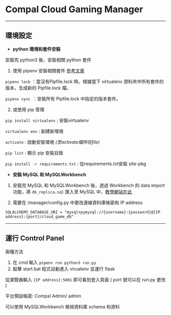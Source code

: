 # Compal Cloud Gaming Manager
____________________________________________
## 環境設定
* **python 環境和套件安裝**

安裝完 python3 後，安裝相關 python 套件
1. 使用 pipenv 安裝相關套件 [參考文章](https://medium.com/@chihsuan/pipenv-%E6%9B%B4%E7%B0%A1%E5%96%AE-%E6%9B%B4%E5%BF%AB%E9%80%9F%E7%9A%84-python-%E5%A5%97%E4%BB%B6%E7%AE%A1%E7%90%86%E5%B7%A5%E5%85%B7-135a47e504f4)
  
`pipenv lock` ：當沒有Pipfile.lock 時，根據當下 virtualenv 資料夾中所有套件的版本，生成新的 Pipfile.lock 檔。

`pipenv sync `：安裝所有 Pipfile.lock 中指定的版本套件。

2. 或使用 pip 管理

`pip install virtualenv` : 安裝virtualenv

`virtualenv env`  : 創建新環境

`activate` : 啟動安裝環境 *(至activate檔所在file)*

`pip list` : 顯示 pip 安裝目錄

`pip install -r requirements.txt` : 從requirements.txt安裝 site-pkg

* **安裝 MySQL 和 MySQLWorkbench**

1. 安裝完 MySQL 和 MySQLWorkbench 後，透過 Workbench 的 data import 功能，將 `db_replica.sql` 匯入至 MySQL 中，[教學網站在此](https://mnya.tw/cc/word/1395.html)
  

2. 需要在 /manager/config.py 中更改連線資料庫帳密和 IP address
  
`SQLALCHEMY_DATABASE_URI = "mysql+pymysql://{username}:{password}@{IP address}:{port}/cloud_game_db"`

_____________________________________________
## 運行 Control Panel
兩種方法
1. 在 cmd 輸入 `pipenv run python3 run.py`
2. 點擊 start.bat 程式自動進入 virualenv 並運行 flask

從瀏覽器輸入 `{IP address}:5001` 即可看到登入頁面 ( port 號可以在 run.py 更改 )

平台預設帳密: Compal Admin/ admin

可以使用 MySQLWorkbench 檢視資料庫 schema 和資料
